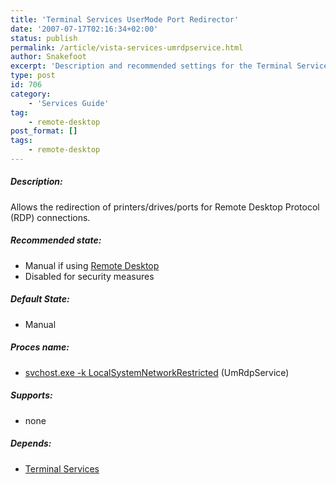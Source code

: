 ```yaml
---
title: 'Terminal Services UserMode Port Redirector'
date: '2007-07-17T02:16:34+02:00'
status: publish
permalink: /article/vista-services-umrdpservice.html
author: Snakefoot
excerpt: 'Description and recommended settings for the Terminal Services UserMode Port Redirector service.'
type: post
id: 706
category:
    - 'Services Guide'
tag:
    - remote-desktop
post_format: []
tags:
    - remote-desktop
---
```

##### Description:

 Allows the redirection of printers/drives/ports for Remote Desktop Protocol (RDP) connections.
 
##### Recommended state:

- Manual if using [Remote Desktop](/article/windows-remote-desktop.html)
- Disabled for security measures

##### Default State:

- Manual

##### Proces name:

- [svchost.exe -k LocalSystemNetworkRestricted](/article/winnt-services-wrapper.html) (UmRdpService)

##### Supports:

- none

##### Depends:

- [Terminal Services](/article/winnt-services-termservice.html)